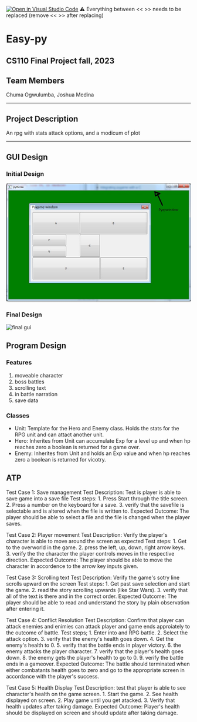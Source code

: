 [![Open in Visual Studio Code](https://classroom.github.com/assets/open-in-vscode-718a45dd9cf7e7f842a935f5ebbe5719a5e09af4491e668f4dbf3b35d5cca122.svg)](https://classroom.github.com/online_ide?assignment_repo_id=12803291&assignment_repo_type=AssignmentRepo)
:warning: Everything between << >> needs to be replaced (remove << >> after replacing)

#  Easy-py 
## CS110 Final Project   fall, 2023 

## Team Members

Chuma Ogwulumba, Joshua Medina

***

## Project Description

An rpg with stats attack options, and a modicum of plot

***    

## GUI Design

### Initial Design

![initial gui](assets/gui.jpg)

### Final Design

![final gui](assets/finalgui.jpg)

## Program Design

### Features

1.  moveable character 
2.  boss battles  
3.  scrolling text
4.  in battle narration
5.  save data 

### Classes

- Unit: Template for the Hero and Enemy class. Holds the stats for the RPG unit and can attact another unit.
- Hero: Inherites from Unit can accumulate Exp for a level up and when hp reaches zero a boolean is returned for a game over.
- Enemy: Inherites from Unit and holds an Exp value and when hp reaches zero a boolean is returned for vicotry.

## ATP

Test Case 1: Save management
Test Description: Test is player is able to save game into a save file
    Test steps:
    1. Press Start through the title screen.
    2. Press a number on the keyboard for a save.
    3. verify that the savefile is selectable and is altered when the file is written to.
    Expected Outcome: The player should be able to select a file and the file is changed when the player saves.

Test Case 2: Player movement
Test Description: Verify the player's character is able to move around the screen as expected
    Test steps:
    1. Get to the overworld in the game.
    2. press the left, up, down, right arrow keys.
    3. verify the the character the player controls moves in the respective direction.
    Expected Outcome: The player should be able to move the character in accordence to the arrow key inputs given.

Test Case 3: Scrolling text
Test Description: Verify the game's sotry line scrolls upward on the screen
    Test steps:
    1. Get past save selection and start the game.
    2. read the story scrolling upwards (like Star Wars).
    3. verify that all of the text is there and in the correct order.
    Expected Outcome: The player should be able to read and understand the story by plain observation after entering it.

Test Case 4: Conflict Resolution
Test Description: Confirm that player can attack enemies and enimies can attack player and game ends approiately to the outcome of battle.
    Test steps;
    1. Enter into and RPG battle.
    2. Select the attack option.
    3. verify that the enemy's health goes down.
    4. Get the enemy's health to 0.
    5. verify that the battle ends in player victory.
    6. the enemy attacks the player character.
    7. verify that the player's health goes down.
    8. the enemy gets the player's health to go to 0.
    9. verify the battle ends in a gameover.
    Expected Outcome: The battle should terminated when either combatants health goes to zero and go to the appropriate screen in accordance with the player's success.

Test Case 5: Health Display
Test Description: test that player is able to see character's health on the game screen.
    1. Start the game.
    2. See health displayed on screen.
    2. Play game until you get atacked.
    3. Verify that health updates after taking damage.
    Expected Outcome: Player's health should be displayed on screen and should update after taking damage.